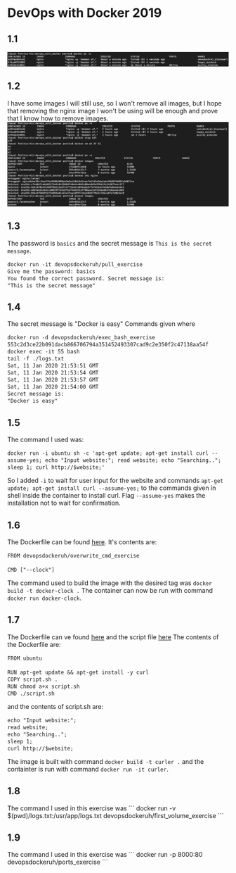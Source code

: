 # DevOps with Docker 2019
## 1.1
![1.1 solution](/images/1_1_solution.png)

## 1.2
I have some images I will still use, so I won't remove all images, but I hope that removing the nginx image I won't be using will be enough and prove that I know how to remove images.
![1.2 solution](/images/1_2_solution.png)

## 1.3
The password is `basics` and the secret message is `This is the secret message`.
```
docker run -it devopsdockeruh/pull_exercise
Give me the password: basics
You found the correct password. Secret message is:
"This is the secret message"
```

## 1.4
The secret message is "Docker is easy"
Commands given where
```
docker run -d devopsdockeruh/exec_bash_exercise
553c2d3ce22b091dacb866706794a351452493307cad9c2e350f2c47138aa54f
docker exec -it 55 bash
tail -f ./logs.txt
Sat, 11 Jan 2020 21:53:51 GMT
Sat, 11 Jan 2020 21:53:54 GMT
Sat, 11 Jan 2020 21:53:57 GMT
Sat, 11 Jan 2020 21:54:00 GMT
Secret message is:
"Docker is easy"
```

## 1.5
The command I used was:
```
docker run -i ubuntu sh -c 'apt-get update; apt-get install curl --assume-yes; echo "Input website:"; read website; echo "Searching.."; sleep 1; curl http://$website;'
```
So I added `-i` to wait for user input for the website and commands `apt-get update; apt-get install curl --assume-yes;` to the commands given in shell inside the container to install curl. Flag `--assume-yes` makes the installation not to wait for confirmation.

## 1.6
The Dockerfile can be found [here](1.6/Dockerfile). It's contents are:
```
FROM devopsdockeruh/overwrite_cmd_exercise

CMD ["--clock"]
```
The command used to build the image with the desired tag was `docker build -t docker-clock .`
The container can now be run with command `docker run docker-clock`.

## 1.7
The Dockerfile can ve found [here](1.7/Dockerfile) and the script file [here](1.7/script.sh)
The contents of the Dockerfile are:
```
FROM ubuntu

RUN apt-get update && apt-get install -y curl
COPY script.sh .
RUN chmod a+x script.sh
CMD ./script.sh
```
and the contents of script.sh are:
```
echo "Input website:";
read website;
echo "Searching..";
sleep 1;
curl http://$website;
```
The image is built with command `docker build -t curler .` and the containter is run with command `docker run -it curler`.

## 1.8
The command I used in this exercise was
´´´
docker run -v $(pwd)/logs.txt:/usr/app/logs.txt devopsdockeruh/first_volume_exercise
´´´

## 1.9
The command I used in this exercise was
´´´
docker run -p 8000:80 devopsdockeruh/ports_exercise
´´´